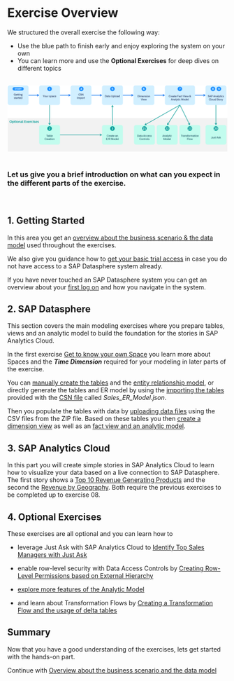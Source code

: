 # Exercise Overview

We structured the overall exercise the following way:  
   * Use the blue path to finish early and enjoy exploring the system on your own
   * You can learn more and use the **Optional Exercises** for deep dives on different topics
  
<br>![](images/DA180_Exercise_Overview.png)
<br> <br> 
### Let us give you a brief introduction on what can you expect in the different parts of the exercise.
<br> 

## 1. **Getting Started**
   
   In this area you get an [overview about the business scenario & the data model](README.md) used throughout the exercises.
   
   We also give you guidance how to [get your basic trial access](README_BasicTrial.md) in case you do not have access to a SAP Datasphere system already. 
   
   If you have never touched an SAP Datasphere system you can get an overview about your [first log on](README_FirstLogon.md) and how you navigate in the system. 
	
## 2. **SAP Datasphere**
   
   This section covers the main modeling exercises where you prepare tables, views and an analytic model to build the foundation for the stories in SAP Analytics Cloud.

   In the first exercise [Get to know your own Space](../ex01/README.md) you learn more about Spaces and the ***Time Dimension*** required for your modeling in later parts of the exercise.
	  
   You can [manually create the tables](../ex02/README.md) and the [entity relationship model](../ex03/README.md), or directly generate the tables and ER model by using the [importing the tables](../ex04/README.md) provided with the [CSN file](https://cap.cloud.sap/docs/cds/csn) called *Sales_ER_Model.json*.
   
   Then you populate the tables with data by [uploading data files](../ex05/README.md) using the CSV files from the ZIP file. Based on these tables you then [create a dimension view](../ex06/README.md) as well as an [fact view and an analytic model](../ex07/README.md).
	
## 3. **SAP Analytics Cloud**

   In this part you will create simple stories in SAP Analytics Cloud to learn how to visualize your data based on a live connection to SAP Datasphere. The first story shows a [Top 10 Revenue Generating Products](../ex08/README.md) and the second the [Revenue by Geography](../ex09/README.md). Both require the previous exercises to be completed up to exercise 08. 
   
## 4. **Optional Exercises**
      
   These exercises are all optional and you can learn how to 
* leverage Just Ask with SAP Analytics Cloud to [Identify Top Sales Managers with Just Ask](../ex20/README.md) 
* enable row-level security with Data Access Controls by [Creating Row-Level Permissions based on External Hierarchy](../ex21/README.md) 
   
* [explore more features of the Analytic Model](../ex22/README.md) 
	
* and learn about Transformation Flows by [Creating a Transformation Flow and the usage of delta tables ](../ex23/README.md) 


## Summary

Now that you have a good understanding of the exercises, lets get started with the hands-on part.

Continue with [Overview about the business scenario and the data model](../ex00/README.md)
